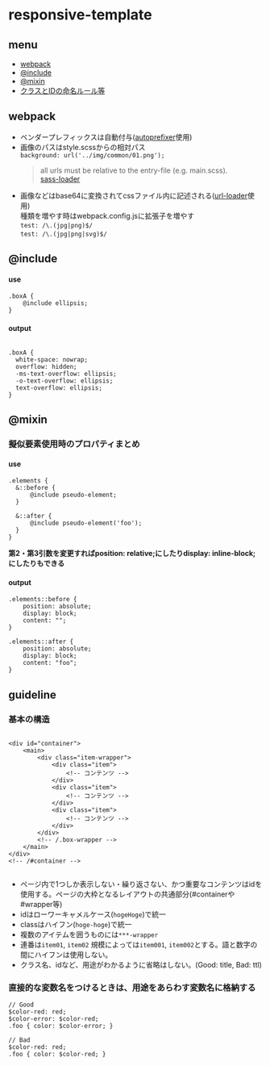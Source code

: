 # responsive-template

## menu
* [webpack](#webpack)
* [@include](#include)
* [@mixin](#mixin)
* [クラスとIDの命名ルール等](#guideline)

## webpack
* ベンダープレフィックスは自動付与([autoprefixer](https://github.com/postcss/autoprefixer)使用)
* 画像のパスはstyle.scssからの相対パス<br>
  `background: url('../img/common/01.png');`
  > all urls must be relative to the entry-file (e.g. main.scss).<br>
  [sass-loader](https://github.com/webpack-contrib/sass-loader)
* 画像などはbase64に変換されてcssファイル内に記述される([url-loader](https://github.com/webpack-contrib/url-loader)使用)<br>
  種類を増やす時はwebpack.config.jsに拡張子を増やす<br>
  `test: /\.(jpg|png)$/`<br>
  `test: /\.(jpg|png|svg)$/`

## @include

#### use

```
.boxA {
	@include ellipsis;
}

```

#### output


```

.boxA {
  white-space: nowrap;
  overflow: hidden;
  -ms-text-overflow: ellipsis;
  -o-text-overflow: ellipsis;
  text-overflow: ellipsis;
}

```


## @mixin

### 擬似要素使用時のプロパティまとめ

#### use

  ```
  .elements {
	&::before {
		@include pseudo-element;
	}

	&::after {
		@include pseudo-element('foo');
	}
}
```
**第2・第3引数を変更すればposition: relative;にしたりdisplay: inline-block;にしたりもできる**

#### output

```
.elements::before {
	position: absolute;
	display: block;
	content: "";
}

.elements::after {
	position: absolute;
	display: block;
	content: "foo";
}
```



## guideline

### 基本の構造

```

<div id="container">
	<main>
		<div class="item-wrapper">
			<div class="item">
				<!-- コンテンツ -->
			</div>
			<div class="item">
				<!-- コンテンツ -->
			</div>
			<div class="item">
				<!-- コンテンツ -->
			</div>
		</div>
		<!-- /.box-wrapper -->
	</main>
</div>
<!-- /#container -->


```

* ページ内で1つしか表示しない・繰り返さない、かつ重要なコンテンツはidを使用する。ページの大枠となるレイアウトの共通部分(#containerや#wrapper等)
* idはローワーキャメルケース(`hogeHoge`)で統一
* classはハイフン(`hoge-hoge`)で統一
* 複数のアイテムを囲うものには`***-wrapper`
* 連番は`item01`, `item02` 規模によっては`item001`, `item002`とする。語と数字の間にハイフンは使用しない。
* クラス名、idなど、用途がわかるように省略はしない。(Good: title, Bad: ttl)


### 直接的な変数名をつけるときは、用途をあらわす変数名に格納する

```
// Good
$color-red: red;
$color-error: $color-red;
.foo { color: $color-error; }

```

```
// Bad
$color-red: red;
.foo { color: $color-red; }

```